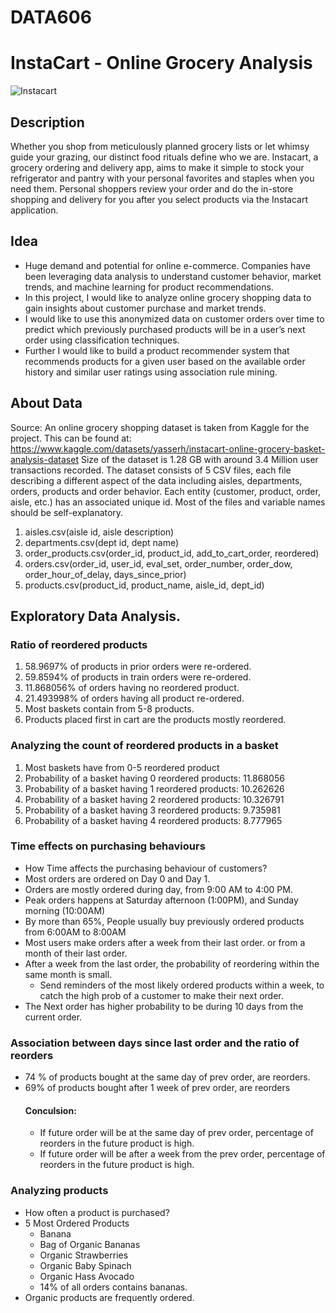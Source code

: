 # DATA606

# InstaCart - Online Grocery Analysis

![Instacart](https://digital.hbs.edu/platform-digit/wp-content/uploads/sites/2/2020/03/Instacart-Logo_0-1-1100x200.jpg)

## Description

Whether you shop from meticulously planned grocery lists or let whimsy guide your grazing, our distinct food rituals define who we are. Instacart, a grocery ordering and delivery app, aims to make it simple to stock your refrigerator and pantry with your personal favorites and staples when you need them. Personal shoppers review your order and do the in-store shopping and delivery for you after you select products via the Instacart application.


## Idea

- Huge demand and potential for online e-commerce. Companies have been leveraging data analysis to understand customer behavior, market trends, and machine learning for product recommendations. 
- In this project, I would like to analyze online grocery shopping data to gain insights about customer purchase and market trends. 
- I would like to use this anonymized data on customer orders over time to predict which previously purchased products will be in a user’s next order using classification techniques. 
- Further I would like to build a product recommender system that recommends products for a given user based on the available order history and similar user ratings using association rule mining. 


## About Data

Source: An online grocery shopping dataset is taken from Kaggle for the project.  This can be found at: 
https://www.kaggle.com/datasets/yasserh/instacart-online-grocery-basket-analysis-dataset
Size of the dataset is 1.28 GB with around 3.4 Million user transactions recorded.
The dataset consists of 5 CSV files, each file describing a different aspect of the data including aisles, departments, orders, products and order behavior. Each entity (customer, product, order, aisle, etc.) has an associated unique id. Most of the files and variable names should be self-explanatory.
  1. aisles.csv(aisle id, aisle description)
  2. departments.csv(dept id, dept name)
  3. order_products.csv(order_id, product_id, add_to_cart_order, reordered)
  4. orders.csv(order_id, user_id, eval_set, order_number, order_dow, order_hour_of_delay, days_since_prior)
  5. products.csv(product_id, product_name, aisle_id, dept_id)

## Exploratory Data Analysis.

### Ratio of reordered products
  1. 58.9697% of products in prior orders were re-ordered.
  2. 59.8594% of products in train orders were re-ordered.
  3. 11.868056% of orders having no reordered product.
  4. 21.493998% of orders having all product re-ordered.
  5. Most baskets contain from 5-8 products.
  6. Products placed first in cart are the products mostly reordered.

### Analyzing the count of reordered products in a basket
  1. Most baskets have from 0-5 reordered product
  2. Probability of a basket having 0 reordered products: 11.868056
  3. Probability of a basket having 1 reordered products: 10.262626
  4. Probability of a basket having 2 reordered products: 10.326791
  5. Probability of a basket having 3 reordered products: 9.735981
  6. Probability of a basket having 4 reordered products: 8.777965

### Time effects on purchasing behaviours
  - How Time affects the purchasing behaviour of customers?
  - Most orders are ordered on Day 0 and Day 1.
  - Orders are mostly ordered during day, from 9:00 AM to 4:00 PM.
  - Peak orders happens at Saturday afternoon (1:00PM), and Sunday morning (10:00AM)
  - By more than 65%, People usually buy previously ordered products from 6:00AM to 8:00AM
  - Most users make orders after a week from their last order. or from a month of their last order.
  - After a week from the last order, the probability of reordering within the same month is small. 
      - Send reminders of the most likely ordered products within a week, to catch the high prob of a customer to make their next order.
  - The Next order has higher probability to be during 10 days from the current order.

### Association between days since last order and the ratio of reorders
  - 74 % of products bought at the same day of prev order, are reorders.
  - 69% of products bought after 1 week of prev order, are reorders
    #### Conculsion:
      - If future order will be at the same day of prev order, percentage of reorders in the future product is high.
      - If future order will be after a week from the prev order, percentage of reorders in the future product is high.
### Analyzing products
   - How often a product is purchased?
   - 5 Most Ordered Products
        - Banana
        - Bag of Organic Bananas
        - Organic Strawberries
        - Organic Baby Spinach
        - Organic Hass Avocado
        - 14% of all orders contains bananas.  
   - Organic products are frequently ordered.
